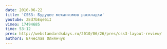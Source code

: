 ```yaml
---
date: 2010-06-22
title: 'CSS3: Будущее механизмов раскладки'
youtube: ZEd7bEqe6iI
vimeo: 17494685
time: 53:12
pres: http://webstandardsdays.ru/2010/06/26/pres/css3-layout-review/
authors: Вячеслав Олиянчук
---
```

